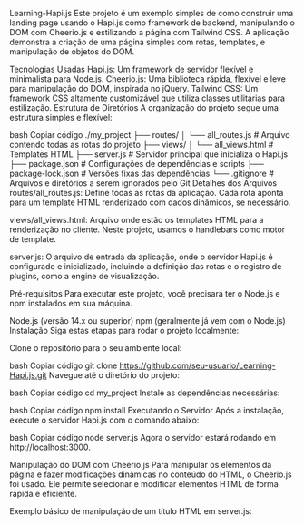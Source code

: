 Learning-Hapi.js
Este projeto é um exemplo simples de como construir uma landing page usando o Hapi.js como framework de backend, manipulando o DOM com Cheerio.js e estilizando a página com Tailwind CSS. A aplicação demonstra a criação de uma página simples com rotas, templates, e manipulação de objetos do DOM.

Tecnologias Usadas
Hapi.js: Um framework de servidor flexível e minimalista para Node.js.
Cheerio.js: Uma biblioteca rápida, flexível e leve para manipulação do DOM, inspirada no jQuery.
Tailwind CSS: Um framework CSS altamente customizável que utiliza classes utilitárias para estilização.
Estrutura de Diretórios
A organização do projeto segue uma estrutura simples e flexível:

bash
Copiar código
./my_project
  ├── routes/
  │   └── all_routes.js      # Arquivo contendo todas as rotas do projeto
  ├── views/
  │   └── all_views.html      # Templates HTML
  ├── server.js               # Servidor principal que inicializa o Hapi.js
  ├── package.json            # Configurações de dependências e scripts
  ├── package-lock.json       # Versões fixas das dependências
  └── .gitignore              # Arquivos e diretórios a serem ignorados pelo Git
Detalhes dos Arquivos
routes/all_routes.js: Define todas as rotas da aplicação. Cada rota aponta para um template HTML renderizado com dados dinâmicos, se necessário.

views/all_views.html: Arquivo onde estão os templates HTML para a renderização no cliente. Neste projeto, usamos o handlebars como motor de template.

server.js: O arquivo de entrada da aplicação, onde o servidor Hapi.js é configurado e inicializado, incluindo a definição das rotas e o registro de plugins, como a engine de visualização.

Pré-requisitos
Para executar este projeto, você precisará ter o Node.js e npm instalados em sua máquina.

Node.js (versão 14.x ou superior)
npm (geralmente já vem com o Node.js)
Instalação
Siga estas etapas para rodar o projeto localmente:

Clone o repositório para o seu ambiente local:

bash
Copiar código
git clone https://github.com/seu-usuario/Learning-Hapi.js.git
Navegue até o diretório do projeto:

bash
Copiar código
cd my_project
Instale as dependências necessárias:

bash
Copiar código
npm install
Executando o Servidor
Após a instalação, execute o servidor Hapi.js com o comando abaixo:

bash
Copiar código
node server.js
Agora o servidor estará rodando em http://localhost:3000.

Manipulação do DOM com Cheerio.js
Para manipular os elementos da página e fazer modificações dinâmicas no conteúdo do HTML, o Cheerio.js foi usado. Ele permite selecionar e modificar elementos HTML de forma rápida e eficiente.

Exemplo básico de manipulação de um título HTML em server.js:
